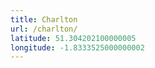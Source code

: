 ```yaml
---
title: Charlton
url: /charlton/
latitude: 51.304202100000005
longitude: -1.8333525000000002
---
```


